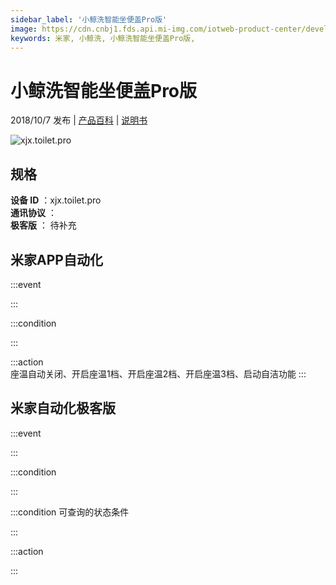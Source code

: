 ```yaml
---
sidebar_label: '小鲸洗智能坐便盖Pro版'
image: https://cdn.cnbj1.fds.api.mi-img.com/iotweb-product-center/developer_1592880517501QfuKogsb.png?GalaxyAccessKeyId=AKVGLQWBOVIRQ3XLEW&Expires=9223372036854775807&Signature=IMhWU1r7IBOhynwxsgeNT4tX2wY=
keywords: 米家, 小鲸洗, 小鲸洗智能坐便盖Pro版, 
---
```

# 小鲸洗智能坐便盖Pro版

2018/10/7 发布 | [产品百科](https://home.mi.com/webapp/content/baike/product/index.html?model=xjx.toilet.pro/) | [说明书](https://home.mi.com/views/introduction.html?model=xjx.toilet.pro&region=cn)

![xjx.toilet.pro](https://cdn.cnbj1.fds.api.mi-img.com/iotweb-product-center/developer_1592880517501QfuKogsb.png?GalaxyAccessKeyId=AKVGLQWBOVIRQ3XLEW&Expires=9223372036854775807&Signature=IMhWU1r7IBOhynwxsgeNT4tX2wY=)

## 规格  
> 
**设备 ID** ：xjx.toilet.pro  
**通讯协议** ：  
**极客版**  ： 待补充 


## 米家APP自动化  

:::event  

:::

:::condition  

:::

:::action   
座温自动关闭、开启座温1档、开启座温2档、开启座温3档、启动自洁功能
:::

## 米家自动化极客版  

:::event  

:::

:::condition  

:::

:::condition 可查询的状态条件  

:::

:::action  

:::

        

